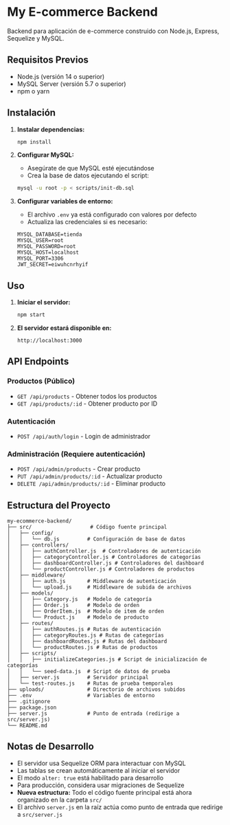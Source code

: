 # My E-commerce Backend

Backend para aplicación de e-commerce construido con Node.js, Express, Sequelize y MySQL.

## Requisitos Previos

- Node.js (versión 14 o superior)
- MySQL Server (versión 5.7 o superior)
- npm o yarn

## Instalación

1. **Instalar dependencias:**
   ```bash
   npm install
   ```

2. **Configurar MySQL:**
   - Asegúrate de que MySQL esté ejecutándose
   - Crea la base de datos ejecutando el script:
   ```bash
   mysql -u root -p < scripts/init-db.sql
   ```

3. **Configurar variables de entorno:**
   - El archivo `.env` ya está configurado con valores por defecto
   - Actualiza las credenciales si es necesario:
   ```
   MYSQL_DATABASE=tienda
   MYSQL_USER=root
   MYSQL_PASSWORD=root
   MYSQL_HOST=localhost
   MYSQL_PORT=3306
   JWT_SECRET=eiwuhcnrhyif
   ```

## Uso

1. **Iniciar el servidor:**
   ```bash
   npm start
   ```

2. **El servidor estará disponible en:**
   ```
   http://localhost:3000
   ```

## API Endpoints

### Productos (Público)
- `GET /api/products` - Obtener todos los productos
- `GET /api/products/:id` - Obtener producto por ID

### Autenticación
- `POST /api/auth/login` - Login de administrador

### Administración (Requiere autenticación)
- `POST /api/admin/products` - Crear producto
- `PUT /api/admin/products/:id` - Actualizar producto
- `DELETE /api/admin/products/:id` - Eliminar producto

## Estructura del Proyecto

```
my-ecommerce-backend/
├── src/                   # Código fuente principal
│   ├── config/
│   │   └── db.js         # Configuración de base de datos
│   ├── controllers/
│   │   ├── authController.js  # Controladores de autenticación
│   │   ├── categoryController.js # Controladores de categorías
│   │   ├── dashboardController.js # Controladores del dashboard
│   │   └── productController.js # Controladores de productos
│   ├── middleware/
│   │   ├── auth.js       # Middleware de autenticación
│   │   └── upload.js     # Middleware de subida de archivos
│   ├── models/
│   │   ├── Category.js   # Modelo de categoría
│   │   ├── Order.js      # Modelo de orden
│   │   ├── OrderItem.js  # Modelo de item de orden
│   │   └── Product.js    # Modelo de producto
│   ├── routes/
│   │   ├── authRoutes.js # Rutas de autenticación
│   │   ├── categoryRoutes.js # Rutas de categorías
│   │   ├── dashboardRoutes.js # Rutas del dashboard
│   │   └── productRoutes.js # Rutas de productos
│   ├── scripts/
│   │   ├── initializeCategories.js # Script de inicialización de categorías
│   │   └── seed-data.js  # Script de datos de prueba
│   ├── server.js         # Servidor principal
│   └── test-routes.js    # Rutas de prueba temporales
├── uploads/              # Directorio de archivos subidos
├── .env                  # Variables de entorno
├── .gitignore
├── package.json
├── server.js             # Punto de entrada (redirige a src/server.js)
└── README.md
```

## Notas de Desarrollo

- El servidor usa Sequelize ORM para interactuar con MySQL
- Las tablas se crean automáticamente al iniciar el servidor
- El modo `alter: true` está habilitado para desarrollo
- Para producción, considera usar migraciones de Sequelize
- **Nueva estructura:** Todo el código fuente principal está ahora organizado en la carpeta `src/`
- El archivo `server.js` en la raíz actúa como punto de entrada que redirige a `src/server.js`